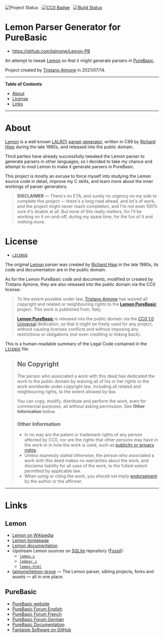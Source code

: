 ![Project Status][Status Badge]&nbsp;&nbsp;
[![CC0 Badge][CC0 Badge]][LICENSE]&nbsp;&nbsp;
[![Build Status][travis badge]][travis link]


# Lemon Parser Generator for PureBasic

- https://github.com/tajmone/Lemon-PB

An attempt to tweak [Lemon] so that it might generate parsers in [PureBasic].

Project created by [Tristano Ajmone] in 2021/07/14.

-----

**Table of Contents**


<!-- MarkdownTOC autolink="true" bracket="round" autoanchor="false" lowercase="only_ascii" uri_encoding="true" levels="1,2,3,4" -->

- [About](#about)
- [License](#license)
- [Links](#links)

<!-- /MarkdownTOC -->

-----

# About

[Lemon] is a well known [LALR(1)] [parser generator], written in C89 by [Richard Hipp] during the late 1980s, and released into the public domain.

Third parties have already successfully tweaked the Lemon parser to generate parsers in other languages; so I decided to take my chance and attempt to mod Lemon to make it generate parsers in PureBasic.

This project is mostly an excuse to force myself into studying the Lemon source code in detail, improve my C skills, and learn more about the inner workings of parser generators.

> **DISCLAIMER** — There's no ETA, and surely no urgency on my side to complete this project — there's a long road ahead, and lot's of work, and the project might never reach completion, and I'm not even 100% sure it's doable at all.
> But none of this really matters, for I'll be working on it on-and-off, during my spare time, for the fun of it and nothing more.


# License

- [`LICENSE`][LICENSE]

The original [Lemon] parser was created by [Richard Hipp] in the late 1980s, its code and documentation are in the public domain.

As for the Lemon PureBasic code and documents, modified or created by Tristano Ajmone, they are also released into the public domain via the CC0 license:

> To the extent possible under law, [Tristano Ajmone] has waived all copyright and related or neighbouring rights to the __[Lemon PureBasic]__ project.
> This work is published from: Italy.
>
> __[Lemon PureBasic]__ is released into the public domain via the [CC0 1.0 Universal] dedication, so that it might be freely used for any project, without causing licenses conflicts and without imposing any restrictions or obligations (not even crediting or linking back).

This is a human-readable summary of the Legal Code contained in the [`LICENSE`][LICENSE] file:

> ## No Copyright
>
> The person who associated a work with this deed has dedicated the work to the public domain by waiving all of his or her rights to the work worldwide under copyright law, including all related and neighbouring rights, to the extent allowed by law.
>
> You can copy, modify, distribute and perform the work, even for commercial purposes, all without asking permission.
> See __Other Information__ below.
>
> ### Other Information
>
> * In no way are the patent or trademark rights of any person affected by CC0, nor are the rights that other persons may have in the work or in how the work is used, such as [publicity or privacy rights].
> * Unless expressly stated otherwise, the person who associated a work with this deed makes no warranties about the work, and disclaims liability for all uses of the work, to the fullest extent permitted by applicable law.
> * When using or citing the work, you should not imply [endorsement] by the author or the affirmer.

-------------------------------------------------------------------------------

# Links

<!-- MarkdownTOC:excluded -->
## Lemon

- [Lemon on Wikipedia]
- [Lemon homepage]
- [Lemon documentation]
- Upstream Lemon sources on [SQLite] repository ([Fossil]):
    + [`lemon.c`](https://www.sqlite.org/src/file/tool/lemon.c)
    + [`lempar.c`](https://www.sqlite.org/src/file/tool/lempar.c)
    + [`lemon.html`](https://sqlite.org/src/doc/trunk/doc/lemon.html)
- [tajmone/lemon-grove] — The Lemon parser, sibling projects, forks and assets — all in one place.

<!-- MarkdownTOC:excluded -->
## PureBasic

- [PureBasic website]
- [PureBasic Forum English]
- [PureBasic Forum French]
- [PureBasic Forum German]
- [PureBasic Documentation]
- [Fantaisie Software on GitHub]

<!-----------------------------------------------------------------------------
                               REFERENCE LINKS
------------------------------------------------------------------------------>

[Lemon PureBasic]: https://github.com/tajmone/Lemon-PB "Visit the Lemon PureBasic repository on GitHub"

[de-amalgamated]: https://www.sqlite.org/amalgamation.html "Learn about amalgamation in the SQLite project"

<!-- external references -->

[LALR(1)]: https://en.wikipedia.org/wiki/LALR_parser "See Wikipedia page on LALR parser"
[parser generator]: https://en.wikipedia.org/wiki/Compiler-compiler "See Wikipedia page on Compiler-compiler"

<!-- Lemon -->

[Lemon]: http://www.hwaci.com/sw/lemon/ "Visit the official Lemon homepage"
[Lemon homepage]: http://www.hwaci.com/sw/lemon/ "Visit the official Lemon homepage"
[Lemon documentation]: https://sqlite.org/src/doc/trunk/doc/lemon.html "Read the official Lemon documentation"
[Lemon on Wikipedia]: https://en.wikipedia.org/wiki/Lemon_Parser_Generator "Read the Wikepida page for Lemon Parser Generator"

[tajmone/lemon-grove]: https://github.com/tajmone/lemon-grove "Visit the Lemon Grove repository on GitHub"

<!-- PureBasic -->

[PureBasic]: https://www.purebasic.com "Visit the PureBasic website"
[PureBasic website]: https://www.purebasic.com "Visit the PureBasic website"
[PureBasic Forum English]: https://www.purebasic.fr/english/ "Visit the PureBasic English Forum"
[PureBasic Forum French]: https://www.purebasic.fr/french/ "Visit the PureBasic French Forum"
[PureBasic Forum German]: https://www.purebasic.fr/german/ "Visit the PureBasic German Forum"
[PureBasic Documentation]: https://www.purebasic.com/documentation/index.html "Go to the online PureBasic Documentation"
[Fantaisie Software on GitHub]: https://github.com/fantaisie-software "Fantaisie Software GitHub profile"

<!-- 3rd party tools -->

[Fossil]: https://www.fossil-scm.org/ "Visit Fossil website"
[re2c]: http://re2c.org/ "Visit re2c website"
[SQLite]: https://www.sqlite.org/index.html "Visit SQLite website"

<!-- CC0 -->

[CC0 1.0 Universal]: https://creativecommons.org/publicdomain/zero/1.0/ "Visit the CC0 1.0 Universal homepage at CreativeCommons.org"
[Creative Commons Zero v1.0 Universal]: https://creativecommons.org/publicdomain/zero/1.0/ "Visit the CC0 1.0 Universal homepage at CreativeCommons.org"

[publicity or privacy rights]: https://creativecommons.org/faq/#what-are-publicity-personality-and-privacy-rights
[endorsement]: https://creativecommons.org/faq/#do-i-need-to-be-aware-of-anything-else-when-providing-attribution

<!-- badges -->

[Status Badge]: https://img.shields.io/badge/status-TBD-red "Project Status: To Be Done!"
[CC0 Badge]: https://img.shields.io/badge/license-CC0%201.0-blue "Creative Commons Zero v1.0 Universal (public domain)"
[travis badge]: https://travis-ci.com/tajmone/Lemon-PB.svg?branch=main "EditorConfig code styles validation status"
[travis link]: https://travis-ci.com/tajmone/Lemon-PB

<!-- project files -->

[LICENSE]: ./LICENSE "Full text of the CC0 1.0 Universal"

<!-- people and orgs -->

[Richard Hipp]: http://www.hwaci.com/drh/ "Visit D. Richard Hipp's website"
[Tristano Ajmone]: https://github.com/tajmone "View Tristano Ajmone's GitHub profile"

<!-- EOF -->
